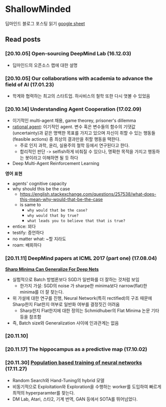 # ShallowMinded
딥마인드 블로그 포스팅 읽기 [google sheet](https://docs.google.com/spreadsheets/d/1tw2tE6Rwag38DPyCdrKq3GcbZaJ9O9Na0k5hN6A0amY/edit#gid=0)

## Read posts

### [20.10.05] Open-sourcing DeepMind Lab (16.12.03)
- 딥마인드의 오픈소스 랩에 대한 설명

### [20.10.05] Our collaborations with academia to advance the field of AI (17.01.23)
- 학계와 협력하는 최고의 스타트업. 하사비스의 철학 또한 다시 엿볼 수 있었음

### [20.10.14] Understanding Agent Cooperation (17.02.09)
- 이기적인 multi-agent 채용, game theorey, prisoner's dillemma
- [rational agent](https://en.wikipedia.org/wiki/Rational_agent): 이기적인 agent. 변수 혹은 변수들의 함수의 기댓값(uncertainty)과 같은 명백한 목표를 가지고 있으며 자신이 취할 수 있는 행동들 (feasible actions) 중 최상의 결과만을 취할 행동을 택한다.
  - 주로 인지 과학, 윤리, 실용주의 철학 등에서 연구된다고 한다.
  - 합리적인 판단 -> selfish하게 비춰질 수 있으나, 명확한 목적을 가지고 행동하는 봇이라고 이해하면 될 듯 하다
- Deep Multi-Agent Reinforcement Learning


**영어 표현**
- agents' cognitive capacity
- why should this be the case
  - https://english.stackexchange.com/questions/257538/what-does-this-mean-why-would-that-be-the-case
  - is same to
    - `why would that be the case?`
    - `why would that by true?`
    - `what leads you to believe that that is true?`
- entice: 꾀다
- testify: 증언하다
- no matter what: ~할 지라도
- roam: 배회하다

### [20.11.11] DeepMind papers at ICML 2017 (part one) (17.08.04)

[**Sharp Minima Can Generalize For Deep Nets**](https://arxiv.org/abs/1703.04933)
- 실험적으로 Batch 방법론보다 SGD가 일반화를 더 잘하는 것처럼 보임
  - 한가지 가설: SGD의 noise 가 sharpe한 minima보다 narrow(flat)한 minima를 더 잘 찾는다.
- 위 가설에 대한 연구를 진행, Neural Network(특히 rectified)의 구조 때문에 Sharp한지 Flat한지 여부로 일반화 여부를 결정짓긴 어려움
  - Sharp한지 Flat한지에 대한 정의는 Schmidhuber의 Flat Minima 논문 기타 등을 참조함
- 즉, Batch size와 Generalization 사이에 인과관계는 없음

### [20.11.10]

### [20.11.17] The hippocampus as a predictive map (17.10.02)

### [20.11.30] [Population based training of neural networks](https://github.com/jinmang2/Awesome-Papers/blob/master/ShallowMinded/201130_PBT.md) (17.11.27)
- Random Search와 Hand-Tuning의 hybrid 모델
- 비동기적으로 Exploitation와 Exploration을 수행하는 worker를 도입하여 빠르게 최적의 hyperparamter를 찾는다.
- DM Lab, Atari, 스타2, 기계 번역, GAN 등에서 SOTA를 뛰어넘었다.



